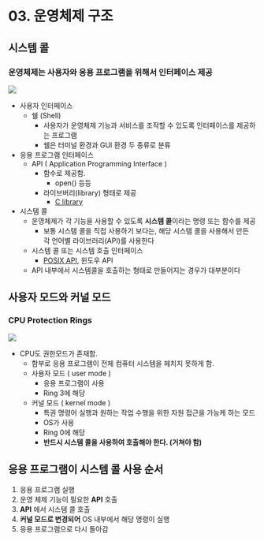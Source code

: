 # 03. 운영체제 구조

## 시스템 콜

### 운영체제는 사용자와 응용 프로그램을 위해서 인터페이스 제공

![](https://upload.wikimedia.org/wikipedia/ko/thumb/a/a3/Operating_system_placement_kor.png/180px-Operating_system_placement_kor.png)

* 사용자 인터페이스
  * 쉘 \(Shell\)
    * 사용자가 운영체제 기능과 서비스를 조작할 수 있도록 인터페이스를 제공하는   프로그램
    * 쉘은 터미널 환경과 GUI 환경 두 종류로 분류
* 응용 프로그램 인터페이스
  * API \( Application Programming Interface \)
    * 함수로 제공함.
      * open\(\) 등등
    * 라이브버리\(library\) 형태로 제공
      * [C library](https://www.gnu.org/software/libc/)
* 시스템 콜
  * 운영체제가 각 기능을 사용할 수 있도록 **시스템 콜**이라는 명령 또는 함수를 제공
    * 보통 시스템 콜을 직접 사용하기 보다는, 해당 시스템 콜을 사용해서 만든 각 언어별 라이브러리\(API\)를 사용한다
  * 시스템 콜 또는 시스템 호출 인터페이스
    * [POSIX API](https://docs.oracle.com/cd/E19048-01/chorus4/806-3328/6jcg1bm05/index.html), 윈도우 API
  * API 내부에서 시스템콜을 호출하는 형태로 만들어지는 경우가 대부분이다

## 사용자 모드와 커널 모드

### CPU Protection Rings

![](https://upload.wikimedia.org/wikipedia/commons/thumb/2/2f/Priv_rings.svg/1200px-Priv_rings.svg.png)

* CPU도 권한모드가 존재함.
  * 함부로 응용 프로그램이 전체 컴퓨터 시스템을 헤치지 못하게 함.
  * 사용자 모드 \( user mode \)
    * 응용 프로그램이 사용
    * Ring 3에 해당
  * 커널 모드 \( kernel mode \)
    * 특권 명령어 실행과 원하는 작업 수행을 위한 자원 접근을 가능케 하는 모드
    * OS가 사용
    * Ring 0에 해당
    * **반드시 시스템 콜을 사용하여 호출해야 한다. \(거쳐야 함\)**

## 응용 프로그램이 시스템 콜 사용 순서

1. 응용 프로그램 실행
2. 운영 체제 기능이 필요한 **API** 호출
3. **API** 에서 시스템 콜 호출
4. **커널 모드로 변경되어** OS 내부에서 해당 명령이 실행
5. 응용 프로그램으로 다시 돌아감
